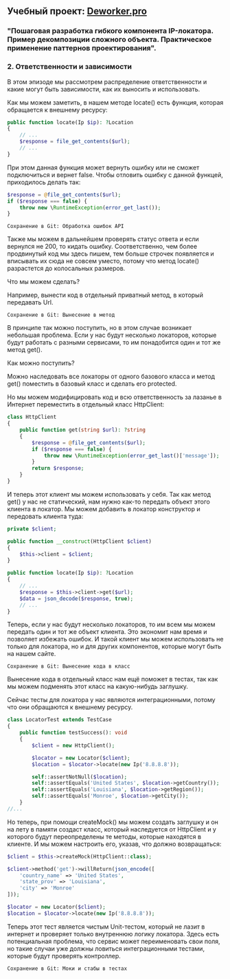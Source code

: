 ## Учебный проект: [Deworker.pro](https://deworker.pro/edu/series/ip-geolocator)
### "Пошаговая разработка гибкого компонента IP-локатора. Пример декомпозиции сложного объекта. Практическое применение паттернов проектирования".

### 2. Ответственности и зависимости

В этом эпизоде мы рассмотрем распределение ответственности и какие могут быть зависимости, как их выносить и использовать.

Как мы можем заметить, в нашем методе locate() есть функция, которая обращается к внешнему ресурсу:
```php
public function locate(Ip $ip): ?Location
{
    // ...
    $response = file_get_contents($url);
    // ...
}
```
При этом данная функция может вернуть ошибку или не сможет подключиться и вернет false.
Чтобы отловить ошибку с данной функцей, приходилось делать так:
```php
$response = @file_get_contents($url);
if ($response === false) {
    throw new \RuntimeException(error_get_last());
}
```
~~~ 
Сохранение в Git: Обработка ошибок API
~~~
Также мы можем в дальнейшем проверять статус ответа и если вернулся не 200, то кидать ошибку.
Соответственно, чем более продвинутый код мы здесь пишем, тем больше строчек появляется и вписывать их сюда не совсем уместо,
потому что метод locate() разрастется до колосальных размеров.

Что мы можем сделать?

Например, вынести код в отдельный приватный метод, в который передавать Url.
~~~ 
Сохранение в Git: Вынесение в метод
~~~
В принципе так можно поступить, но в этом случае возникает небольшая проблема.
Если у нас будут несколько локаторов, которые будут работать с разными сервисами,
то им понадобится один и тот же метод get().

Как можно поступить?

Можно наследовать все локаторы от одного базового класса и метод
get() поместить в базовый класс и сделать его protected.

Но мы можем модифицировать код и всю ответственность за лазанье 
в Интернет переместить в отдельный класс HttpClient:
```php
class HttpClient
{
    public function get(string $url): ?string
    {
        $response = @file_get_contents($url);
        if ($response === false) {
            throw new \RuntimeException(error_get_last()['message']);
        }
        return $response;
    }
}
```
И теперь этот клиент мы можем использовать у себя.
Так как метод get() у нас не статический, нам нужно
как-то передать объект этого клиента в локатор.
Мы можем добавить в локатор конструктор и передовать клиента туда:
```php
private $client;

public function __construct(HttpClient $client)
{
    $this->client = $client;
}

public function locate(Ip $ip): ?Location
{
    // ...
    $response = $this->client->get($url);
    $data = json_decode($response, true);
    // ...
}
```
Теперь, если у нас будут несколько локаторов, то им всем мы можем передать один и тот же объект клиента.
Это экономит нам время и позволяет избежать ошибок.
И такой клиент мы можем использовать не только для локатора, но и для 
других компонентов, которые могут быть на нашем сайте.
~~~ 
Сохранение в Git: Вынесение кода в класс
~~~
Вынесение кода в отдельный класс нам ещё поможет в тестах,
так как мы можем подменять этот класс на какую-нибудь заглушку.

Сейчас тесты для локатора у нас являются интеграционными, 
потому что они обращаются к внешнему ресурсу.
```php
class LocatorTest extends TestCase
{
    public function testSuccess(): void
    {
        $client = new HttpClient();

        $locator = new Locator($client);
        $location = $locator->locate(new Ip('8.8.8.8'));

        self::assertNotNull($location);
        self::assertEquals('United States', $location->getCountry());
        self::assertEquals('Louisiana', $location->getRegion());
        self::assertEquals('Monroe', $location->getCity());
    }
//...
```
Но теперь, при помощи createMock() мы можем создать заглушку
и он на лету в памяти создаст класс, который наследуется от HttpClient
и у которого будут переопределены те методы, которые находятся в клиенте.
И мы можем настроить его, указав, что должно возвращаться:
```php
$client = $this->createMock(HttpClient::class);

$client->method('get')->willReturn(json_encode([
    'country_name' => 'United States',
    'state_prov' => 'Louisiana',
    'city' => 'Monroe'
]));

$locator = new Locator($client);
$location = $locator->locate(new Ip('8.8.8.8'));
```
Теперь этот тест является чистым Unit-тестом, который не лазит в интернет и
проверяет только внутреннюю логику локатора.
Здесь есть потенциальная проблема, что сервис может переименовать свои поля, но
такие случаи уже должны ловиться интеграционными тестами, которые будут проверять контроллер.
~~~ 
Сохранение в Git: Моки и стабы в тестах
~~~
